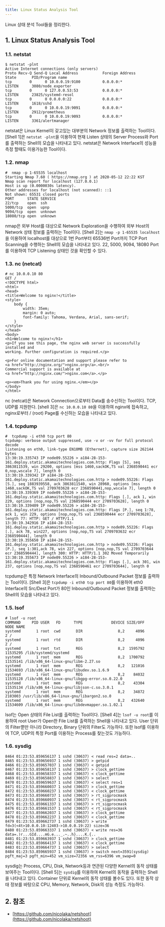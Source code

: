 ```yaml
---
title: Linux Status Analysis Tool
---
```


Linux 상태 분석 Tool들을 정리한다.

## 1. Linux Status Analysis Tool

### 1.1. netstat

```shell {caption="[Shell 1] uptime"}
$ netstat -plnt
Active Internet connections (only servers)
Proto Recv-Q Send-Q Local Address           Foreign Address         State       PID/Program name
tcp        0      0 10.0.0.19:9100          0.0.0.0:*               LISTEN      3080/node_exporter
tcp        0      0 127.0.0.53:53           0.0.0.0:*               LISTEN      23825/systemd-resol
tcp        0      0 0.0.0.0:22              0.0.0.0:*               LISTEN      1618/sshd
tcp        0      0 10.0.0.19:9091          0.0.0.0:*               LISTEN      2912/prometheus
tcp        0      0 10.0.0.19:9093          0.0.0.0:*               LISTEN      3361/alertmanager
```

netstat은 Linux Kernel이 갖고있는 대부분의 Network 정보를 출력하는 Tool이다. [Shell 1]은 `netstat -plnt`을 이용하여 현재 Listen 상태의 Server Process와 Port를 출력하는 Shell의 모습을 나타내고 있다. netstat은 Network Interface의 성능을 측정 할때도 이용가능한 Tool이다.

### 1.2. nmap

```shell {caption="[Shell 2] nmap"}
#  nmap -p 1-65535 localhost
Starting Nmap 7.60 ( https://nmap.org ) at 2020-05-12 22:22 KST
Nmap scan report for localhost (127.0.0.1)
Host is up (0.0000030s latency).
Other addresses for localhost (not scanned): ::1
Not shown: 65531 closed ports
PORT      STATE SERVICE
22/tcp    open  ssh
5000/tcp  open  upnp
9094/tcp  open  unknown
18080/tcp open  unknown
```

nmap은 외부 Host를 대상으로 Network Exploration을 수행하여 외부 Host의 Network 상태 정보를 출력하는 Tool이다. [Shell 2]는 `nmap -p 1-65535 localhost`을 이용하여 localhost를 대상으로 1번 Port부터 65536번 Port까지 TCP Port Scanning을 수행하는 Shell의 모습을 나타내고 있다. 22, 5000, 9094, 18080 Port를 이용하여 TCP Listening 상태인 것을 확인할 수 있다.

### 1.3. nc (netcat)

```shell {caption="[Shell 3] netcat"}
# nc 10.0.0.10 80
GET /
<!DOCTYPE html>
<html>
<head>
<title>Welcome to nginx!</title>
<style>
    body {
        width: 35em;
        margin: 0 auto;
        font-family: Tahoma, Verdana, Arial, sans-serif;
    }
</style>
</head>
<body>
<h1>Welcome to nginx!</h1>
<p>If you see this page, the nginx web server is successfully installed and
working. Further configuration is required.</p>

<p>For online documentation and support please refer to
<a href="http://nginx.org/">nginx.org</a>.<br/>
Commercial support is available at
<a href="http://nginx.com/">nginx.com</a>.</p>

<p><em>Thank you for using nginx.</em></p>
</body>
</html>
```

nc (netcat)은 Network Connection으로부터 Data를 송수신하는 Tool이다. TCP, UDP를 지원한다. [shell 3]은 `nc 10.0.0.10 80`을 이용하여 nginx에 접속하고, nginx로부터 / (root) Page를 수신하는 모습을 나타내고 있다.

### 1.4. tcpdump

```shell {caption="[Shell 4] tcpdump"}
#  tcpdump -i eth0 tcp port 80
tcpdump: verbose output suppressed, use -v or -vv for full protocol decode
listening on eth0, link-type EN10MB (Ethernet), capture size 262144 bytes
13:30:19.335743 IP node09.55226 > a184-28-153-161.deploy.static.akamaitechnologies.com.http: Flags [S], seq 3863811539, win 29200, options [mss 1460,sackOK,TS val 2368590441 ecr 0,nop,wscale 7], length 0
13:30:19.339342 IP a184-28-153-161.deploy.static.akamaitechnologies.com.http > node09.55226: Flags [S.], seq 1883939558, ack 3863811540, win 28960, options [mss 1460,sackOK,TS val 2709703628 ecr 2368590441,nop,wscale 7], length 0
13:30:19.339369 IP node09.55226 > a184-28-153-161.deploy.static.akamaitechnologies.com.http: Flags [.], ack 1, win 229, options [nop,nop,TS val 2368590444 ecr 2709703628], length 0
13:30:19.339409 IP node09.55226 > a184-28-153-161.deploy.static.akamaitechnologies.com.http: Flags [P.], seq 1:78, ack 1, win 229, options [nop,nop,TS val 2368590444 ecr 2709703628], length 77: HTTP: GET / HTTP/1.1
13:30:19.342916 IP a184-28-153-161.deploy.static.akamaitechnologies.com.http > node09.55226: Flags [.], ack 78, win227, options [nop,nop,TS val 2709703632 ecr 2368590444], length 0
13:30:19.355650 IP a184-28-153-161.deploy.static.akamaitechnologies.com.http > node09.55226: Flags [P.], seq 1:301,ack 78, win 227, options [nop,nop,TS val 2709703644 ecr 2368590444], length 300: HTTP: HTTP/1.1 302 Moved Temporarily
13:30:19.355673 IP node09.55226 > a184-28-153-161.deploy.static.akamaitechnologies.com.http: Flags [.], ack 301, win 237, options [nop,nop,TS val 2368590461 ecr 2709703644], length 0
```

tcpdump은 특정 Network Interface의 Inbound/Outbound Packet 정보를 출력하는 Tool이다. [Shell 3]은 `tcpdump -i eth0 tcp port 80`를 이용하여 eth0 Interface의 Src/Dest Port가 80인 Inbound/Outbound Packet 정보를 출력하는 Shell의 모습을 나타내고 있다.

### 1.5. lsof

```shell {caption="[Shell 5] lsof"}
# lsof -u root
COMMAND     PID USER   FD      TYPE             DEVICE SIZE/OFF       NODE NAME
systemd       1 root  cwd       DIR                8,2     4096          2 /
systemd       1 root  rtd       DIR                8,2     4096          2 /
systemd       1 root  txt       REG                8,2  1595792   11535295 /lib/systemd/systemd
systemd       1 root  mem       REG                8,2  1700792   11535141 /lib/x86_64-linux-gnu/libm-2.27.so
systemd       1 root  mem       REG                8,2   121016   11534693 /lib/x86_64-linux-gnu/libudev.so.1.6.9
systemd       1 root  mem       REG                8,2    84032   11535128 /lib/x86_64-linux-gnu/libgpg-error.so.0.22.0
systemd       1 root  mem       REG                8,2    43304   11535134 /lib/x86_64-linux-gnu/libjson-c.so.3.0.1
systemd       1 root  mem       REG                8,2    34872    2103003 /usr/lib/x86_64-linux-gnu/libargon2.so.0
systemd       1 root  mem       REG                8,2   432640   11534609 /lib/x86_64-linux-gnu/libdevmapper.so.1.02.1
```

lsof는 Open 상태의 File List를 출력하는 Tool이다. [Shell 4]는 `lsof -u root`를 이용하여 root User가 Open한 File List를 출력하는 Shell을 나타내고 있다. User 단위의 Filter뿐만 아니라 Directory, Binary 단위의 Filter도 가능하다. 또한 lsof를 이용하여 TCP, UDP의 특정 Port를 이용하는 Process를 찾는것도 가능하다.

### 1.6. sysdig

```shell {caption="[Shell 6] sysdig"}
8464 01:23:53.859656137 1 sshd (30637) < read res=2 data=..
8465 01:23:53.859656937 1 sshd (30637) > getpid
8466 01:23:53.859657037 1 sshd (30637) < getpid
8467 01:23:53.859658137 1 sshd (30637) > clock_gettime
8468 01:23:53.859658337 1 sshd (30637) < clock_gettime
8469 01:23:53.859658837 1 sshd (30637) > select
8470 01:23:53.859659637 1 sshd (30637) < select res=1
8471 01:23:53.859660037 1 sshd (30637) > clock_gettime
8472 01:23:53.859660237 1 sshd (30637) < clock_gettime
8473 01:23:53.859660737 1 sshd (30637) > rt_sigprocmask
8474 01:23:53.859660937 1 sshd (30637) < rt_sigprocmask
8475 01:23:53.859661337 1 sshd (30637) > rt_sigprocmask
8476 01:23:53.859661537 1 sshd (30637) < rt_sigprocmask
8477 01:23:53.859662037 1 sshd (30637) > clock_gettime
8478 01:23:53.859662237 1 sshd (30637) < clock_gettime
8479 01:23:53.859662737 1 sshd (30637) > write fd=3(<4t>10.0.0.10:12403->10.0.0.19:22) size=36
8480 01:23:53.859663337 1 sshd (30637) < write res=36 data=.)r...GId....mG.e..._.~..h}....K.{..
8481 01:23:53.859663937 1 sshd (30637) > clock_gettime
8482 01:23:53.859664137 1 sshd (30637) < clock_gettime
8483 01:23:53.859664737 1 sshd (30637) > select
8484 01:23:53.859665937 1 sshd (30637) > switch next=3591(sysdig) pgft_maj=3 pgft_min=452 vm_size=72356 vm_rss=6396 vm_swap=0
```

sysdig는 Process, CPU, Disk, Network등과 연관된 다양한 Kernel의 동작 상태를 보여주는 Tool이다. [Shell 5]는 `sysdig`를 이용하여 Kernel의 동작을 출력하는 Shell을 나타내고 있다. Container 단위로 Kernel의 동작 상태를 볼수도 있다. 또한 동작 상태 정보를 바탕으로 CPU, Memory, Network, Disk의 성능 측정도 가능하다.

## 2. 참조

* [https://github.com/nicolaka/netshoot](https://github.com/nicolaka/netshoot)

